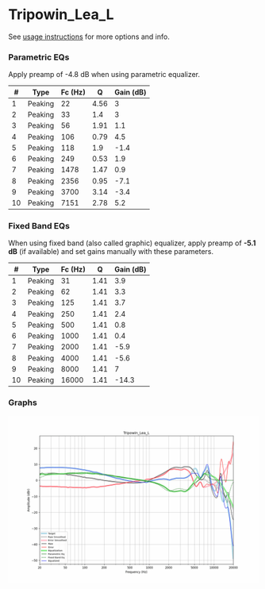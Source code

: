 # Tripowin_Lea_L
See [usage instructions](https://github.com/jaakkopasanen/AutoEq#usage) for more options and info.

### Parametric EQs
Apply preamp of -4.8 dB when using parametric equalizer.

|   # | Type    |   Fc (Hz) |    Q |   Gain (dB) |
|-----|---------|-----------|------|-------------|
|   1 | Peaking |        22 | 4.56 |         3   |
|   2 | Peaking |        33 | 1.4  |         3   |
|   3 | Peaking |        56 | 1.91 |         1.1 |
|   4 | Peaking |       106 | 0.79 |         4.5 |
|   5 | Peaking |       118 | 1.9  |        -1.4 |
|   6 | Peaking |       249 | 0.53 |         1.9 |
|   7 | Peaking |      1478 | 1.47 |         0.9 |
|   8 | Peaking |      2356 | 0.95 |        -7.1 |
|   9 | Peaking |      3700 | 3.14 |        -3.4 |
|  10 | Peaking |      7151 | 2.78 |         5.2 |

### Fixed Band EQs
When using fixed band (also called graphic) equalizer, apply preamp of **-5.1 dB** (if available) and set gains manually with these parameters.

|   # | Type    |   Fc (Hz) |    Q |   Gain (dB) |
|-----|---------|-----------|------|-------------|
|   1 | Peaking |        31 | 1.41 |         3.9 |
|   2 | Peaking |        62 | 1.41 |         3.3 |
|   3 | Peaking |       125 | 1.41 |         3.7 |
|   4 | Peaking |       250 | 1.41 |         2.4 |
|   5 | Peaking |       500 | 1.41 |         0.8 |
|   6 | Peaking |      1000 | 1.41 |         0.4 |
|   7 | Peaking |      2000 | 1.41 |        -5.9 |
|   8 | Peaking |      4000 | 1.41 |        -5.6 |
|   9 | Peaking |      8000 | 1.41 |         7   |
|  10 | Peaking |     16000 | 1.41 |       -14.3 |

### Graphs
![](./Tripowin_Lea_L.png)

